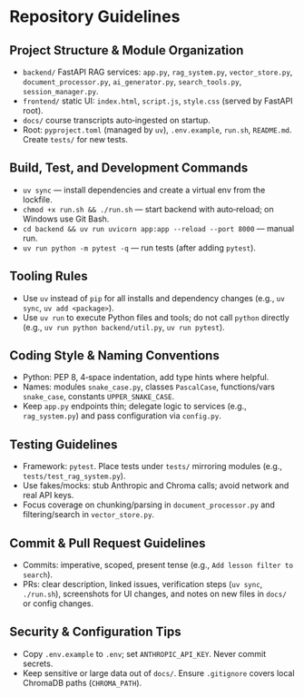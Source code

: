 # Repository Guidelines

## Project Structure & Module Organization
- `backend/` FastAPI RAG services: `app.py`, `rag_system.py`, `vector_store.py`, `document_processor.py`, `ai_generator.py`, `search_tools.py`, `session_manager.py`.
- `frontend/` static UI: `index.html`, `script.js`, `style.css` (served by FastAPI root).
- `docs/` course transcripts auto‑ingested on startup.
- Root: `pyproject.toml` (managed by `uv`), `.env.example`, `run.sh`, `README.md`. Create `tests/` for new tests.

## Build, Test, and Development Commands
- `uv sync` — install dependencies and create a virtual env from the lockfile.
- `chmod +x run.sh && ./run.sh` — start backend with auto‑reload; on Windows use Git Bash.
- `cd backend && uv run uvicorn app:app --reload --port 8000` — manual run.
- `uv run python -m pytest -q` — run tests (after adding `pytest`).

## Tooling Rules
- Use `uv` instead of `pip` for all installs and dependency changes (e.g., `uv sync`, `uv add <package>`).
- Use `uv run` to execute Python files and tools; do not call `python` directly (e.g., `uv run python backend/util.py`, `uv run pytest`).

## Coding Style & Naming Conventions
- Python: PEP 8, 4‑space indentation, add type hints where helpful.
- Names: modules `snake_case.py`, classes `PascalCase`, functions/vars `snake_case`, constants `UPPER_SNAKE_CASE`.
- Keep `app.py` endpoints thin; delegate logic to services (e.g., `rag_system.py`) and pass configuration via `config.py`.

## Testing Guidelines
- Framework: `pytest`. Place tests under `tests/` mirroring modules (e.g., `tests/test_rag_system.py`).
- Use fakes/mocks: stub Anthropic and Chroma calls; avoid network and real API keys.
- Focus coverage on chunking/parsing in `document_processor.py` and filtering/search in `vector_store.py`.

## Commit & Pull Request Guidelines
- Commits: imperative, scoped, present tense (e.g., `Add lesson filter to search`).
- PRs: clear description, linked issues, verification steps (`uv sync`, `./run.sh`), screenshots for UI changes, and notes on new files in `docs/` or config changes.

## Security & Configuration Tips
- Copy `.env.example` to `.env`; set `ANTHROPIC_API_KEY`. Never commit secrets.
- Keep sensitive or large data out of `docs/`. Ensure `.gitignore` covers local ChromaDB paths (`CHROMA_PATH`).
